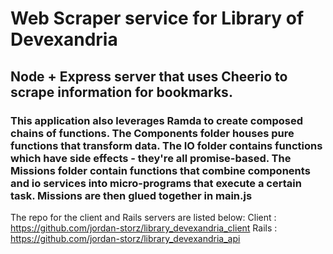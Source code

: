 # Web Scraper service for Library of Devexandria
## Node + Express server that uses Cheerio to scrape information for bookmarks.

### This application also leverages Ramda to create composed chains of functions. The Components folder houses pure functions that transform data. The IO folder contains functions which have side effects - they're all promise-based. The Missions folder contain functions that combine components and io services into micro-programs that execute a certain task. Missions are then glued together in main.js

The repo for the client and Rails servers are listed below:
Client : https://github.com/jordan-storz/library_devexandria_client
Rails  : https://github.com/jordan-storz/library_devexandria_api
